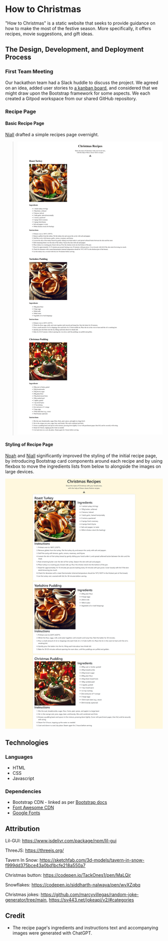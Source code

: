 # How to Christmas

"How to Christmas" is a static website that seeks to provide guidance on how to make the most of the festive season. More specifically, it offers recipes, movie suggestions, and gift ideas.

## The Design, Development, and Deployment Process

### First Team Meeting

Our hackathon team had a Slack huddle to discuss the project. We agreed on an idea, added user stories to [a kanban board](https://github.com/users/KelvinC181/projects/9), and considered that we might draw upon the Bootstrap framework for some aspects. We each created a Gitpod workspace from our shared GitHub repository.

### Recipe Page

#### Basic Recipe Page

[Niall](https://github.com/niall-code) drafted a simple recipes page overnight.

> <img src="assets/img/readme_images/basic-recipe-page.png" alt="first draft of recipe page">

#### Styling of Recipe Page

[Noah](https://github.com/Noah-Samawi) and [Niall](https://github.com/niall-code) significantly improved the styling of the initial recipe page, by introducing Bootstrap card components around each recipe and by using flexbox to move the ingredients lists from below to alongside the images on large devices.

<img src="assets/img/readme_images/bootstrapped-recipes.png" alt="recipe page after adding Bootstrap">

## Technologies

### Languages

- HTML
- CSS
- Javascript

### Dependencies

- Bootstrap CDN - linked as per [Bootstrap docs](https://getbootstrap.com/docs/5.3/getting-started/introduction/)
- [Font Awesome CDN](https://cdnjs.com/libraries/font-awesome)
- [Google Fonts](https://fonts.google.com)

## Attribution

Lil-GUI: https://www.jsdelivr.com/package/npm/lil-gui

ThreeJS: https://threejs.org/

Tavern In Snow: https://sketchfab.com/3d-models/tavern-in-snow-f999dd375bce43a0bd1bcfe218a550a7

Christmas button: https://codepen.io/TackOnes1/pen/MaLQjr

Snowflakes: https://codepen.io/siddharth-nalwaya/pen/wvXZqbq

Christmas jokes: https://github.com/marcyvillegas/random-joke-generator/tree/main, https://sv443.net/jokeapi/v2/#categories

## Credit

- The recipe page's ingredients and instructions text and accompanying images were generated with ChatGPT.
